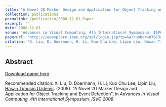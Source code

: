 ```yaml
---
title: "A Novel 2D Marker Design and Application for Object Tracking and Event Detection"
collection: publications
permalink: /publication/2008-12-01-Paper
excerpt: ''
date: 2008-12-01
venue: 'Advances in Visual Computing, 4th International Symposium, ISVC 2008'
paperurl: 'http://ieeexplore.ieee.org/xpl/login.jsp?tp=&arnumber=870734&url=http%3A%2F%2Fieeexplore.ieee.org%2Fxpls%2Fabs_all.jsp%3Farnumber%3D870734'
citation: 'X. Liu, D. Doermann, H. Li, Kuo Chu Lee, Lipin Liu, Hasan Timucin Ozdemir. (2008). &quot;A Novel 2D Marker Design and Application for Object Tracking and Event Detection&quot;, in <i>Advances in Visual Computing, 4th International Symposium, ISVC 2008</i>.'
---
```


Abstract
-------- 

    
[Download paper here](http://ieeexplore.ieee.org/xpl/login.jsp?tp=&arnumber=870734&url=http%3A%2F%2Fieeexplore.ieee.org%2Fxpls%2Fabs_all.jsp%3Farnumber%3D870734)

Recommended citation: X. Liu, D. Doermann, H. Li, Kuo Chu Lee, Lipin Liu, [Hasan Timucin Ozdemir](https://www.linkedin.com/in/hasantimucinozdemir/). (2008). "A Novel 2D Marker Design and Application for Object Tracking and Event Detection", in <i>Advances in Visual Computing, 4th International Symposium, ISVC 2008</i>.
